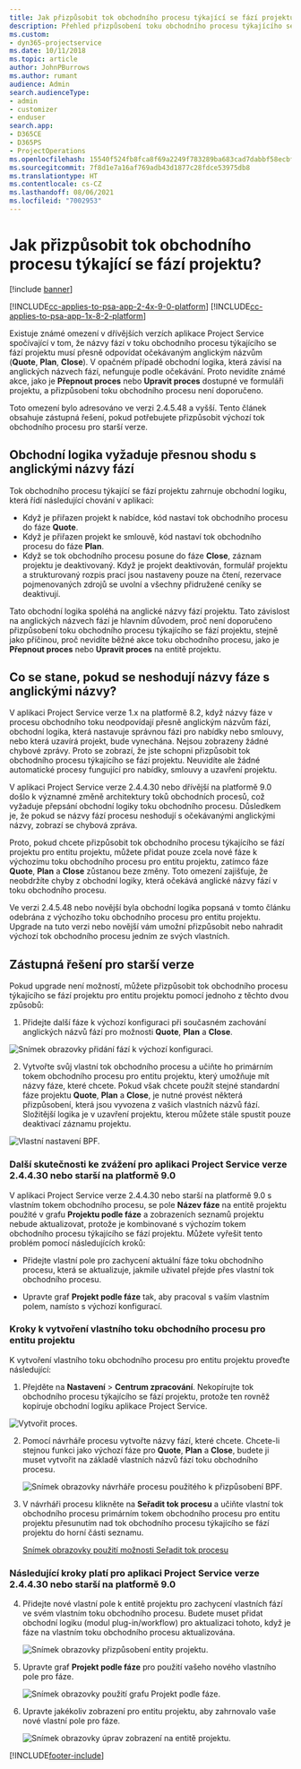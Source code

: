 ```yaml
---
title: Jak přizpůsobit tok obchodního procesu týkající se fází projektu?
description: Přehled přizpůsobení toku obchodního procesu týkajícího se fází projektu.
ms.custom:
- dyn365-projectservice
ms.date: 10/11/2018
ms.topic: article
author: JohnPBurrows
ms.author: rumant
audience: Admin
search.audienceType:
- admin
- customizer
- enduser
search.app:
- D365CE
- D365PS
- ProjectOperations
ms.openlocfilehash: 15540f524fb8fca8f69a2249f783289ba683cad7dabbf58ecbf620d147e5d491
ms.sourcegitcommit: 7f8d1e7a16af769adb43d1877c28fdce53975db8
ms.translationtype: HT
ms.contentlocale: cs-CZ
ms.lasthandoff: 08/06/2021
ms.locfileid: "7002953"
---
```

# <a name="how-do-i-customize-the-project-stages-business-process-flow"></a>Jak přizpůsobit tok obchodního procesu týkající se fází projektu?

[!include [banner](../includes/psa-now-project-operations.md)]

[!INCLUDE[cc-applies-to-psa-app-2-4x-9-0-platform](../includes/cc-applies-to-psa-app-2-4x-9-0-platform.md)]
[!INCLUDE[cc-applies-to-psa-app-1x-8-2-platform](../includes/cc-applies-to-psa-app-1x-8-2-platform.md)]

Existuje známé omezení v dřívějších verzích aplikace Project Service spočívající v tom, že názvy fází v toku obchodního procesu týkajícího se fází projektu musí přesně odpovídat očekávaným anglickým názvům (**Quote**, **Plan**, **Close**). V opačném případě obchodní logika, která závisí na anglických názvech fází, nefunguje podle očekávání. Proto nevidíte známé akce, jako je **Přepnout proces** nebo **Upravit proces** dostupné ve formuláři projektu, a přizpůsobení toku obchodního procesu není doporučeno. 

Toto omezení bylo adresováno ve verzi 2.4.5.48 a vyšší. Tento článek obsahuje zástupná řešení, pokud potřebujete přizpůsobit výchozí tok obchodního procesu pro starší verze.  

## <a name="business-logic-requires-an-exact-match-with-english-stage-names"></a>Obchodní logika vyžaduje přesnou shodu s anglickými názvy fází

Tok obchodního procesu týkající se fází projektu zahrnuje obchodní logiku, která řídí následující chování v aplikaci:
- Když je přiřazen projekt k nabídce, kód nastaví tok obchodního procesu do fáze **Quote**.
- Když je přiřazen projekt ke smlouvě, kód nastaví tok obchodního procesu do fáze **Plan**.
- Když se tok obchodního procesu posune do fáze **Close**, záznam projektu je deaktivovaný. Když je projekt deaktivován, formulář projektu a strukturovaný rozpis prací jsou nastaveny pouze na čtení, rezervace pojmenovaných zdrojů se uvolní a všechny přidružené ceníky se deaktivují.

Tato obchodní logika spoléhá na anglické názvy fází projektu. Tato závislost na anglických názvech fází je hlavním důvodem, proč není doporučeno přizpůsobení toku obchodního procesu týkajícího se fází projektu, stejně jako příčinou, proč nevidíte běžné akce toku obchodního procesu, jako je **Přepnout proces** nebo **Upravit proces** na entitě projektu.

## <a name="what-happens-if-the-stage-names-dont-match-the-english-names"></a>Co se stane, pokud se neshodují názvy fáze s anglickými názvy?

V aplikaci Project Service verze 1.x na platformě 8.2, když názvy fáze v procesu obchodního toku neodpovídají přesně anglickým názvům fází, obchodní logika, která nastavuje správnou fázi pro nabídky nebo smlouvy, nebo která uzavírá projekt, bude vynechána. Nejsou zobrazeny žádné chybové zprávy. Proto se zobrazí, že jste schopni přizpůsobit tok obchodního procesu týkajícího se fází projektu. Neuvidíte ale žádné automatické procesy fungující pro nabídky, smlouvy a uzavření projektu.

V aplikaci Project Service verze 2.4.4.30 nebo dřívější na platformě 9.0 došlo k významné změně architektury toků obchodních procesů, což vyžaduje přepsání obchodní logiky toku obchodního procesu. Důsledkem je, že pokud se názvy fází procesu neshodují s očekávanými anglickými názvy, zobrazí se chybová zpráva. 

Proto, pokud chcete přizpůsobit tok obchodního procesu týkajícího se fází projektu pro entitu projektu, můžete přidat pouze zcela nové fáze k výchozímu toku obchodního procesu pro entitu projektu, zatímco fáze **Quote**, **Plan** a **Close** zůstanou beze změny. Toto omezení zajišťuje, že neobdržíte chyby z obchodní logiky, která očekává anglické názvy fází v toku obchodního procesu.

Ve verzi 2.4.5.48 nebo novější byla obchodní logika popsaná v tomto článku odebrána z výchozího toku obchodního procesu pro entitu projektu. Upgrade na tuto verzi nebo novější vám umožní přizpůsobit nebo nahradit výchozí tok obchodního procesu jedním ze svých vlastních. 

## <a name="workarounds-for-earlier-versions"></a>Zástupná řešení pro starší verze

Pokud upgrade není možností, můžete přizpůsobit tok obchodního procesu týkajícího se fází projektu pro entitu projektu pomocí jednoho z těchto dvou způsobů:

1. Přidejte další fáze k výchozí konfiguraci při současném zachování anglických názvů fází pro možnosti **Quote**, **Plan** a **Close**.


![Snímek obrazovky přidání fází k výchozí konfiguraci.](media/FAQ-Customize-BPF-1.png)
 
2. Vytvořte svůj vlastní tok obchodního procesu a učiňte ho primárním tokem obchodního procesu pro entitu projektu, který umožňuje mít názvy fáze, které chcete. Pokud však chcete použít stejné standardní fáze projektu **Quote**, **Plan** a **Close**, je nutné provést některá přizpůsobení, která jsou vyvozena z vašich vlastních názvů fází. Složitější logika je v uzavření projektu, kterou můžete stále spustit pouze deaktivací záznamu projektu.

![Vlastní nastavení BPF.](media/FAQ-Customize-BPF-2.png)

### <a name="additional-considerations-for-project-service-app-version-24430-or-earlier-on-platform-90"></a>Další skutečnosti ke zvážení pro aplikaci Project Service verze 2.4.4.30 nebo starší na platformě 9.0

V aplikaci Project Service verze 2.4.4.30 nebo starší na platformě 9.0 s vlastním tokem obchodního procesu, se pole **Název fáze** na entitě projektu použité v grafu **Projektu podle fáze** a zobrazeních seznamů projektu nebude aktualizovat, protože je kombinované s výchozím tokem obchodního procesu týkajícího se fází projektu. Můžete vyřešit tento problém pomocí následujících kroků:

- Přidejte vlastní pole pro zachycení aktuální fáze toku obchodního procesu, která se aktualizuje, jakmile uživatel přejde přes vlastní tok obchodního procesu.

- Upravte graf **Projekt podle fáze** tak, aby pracoval s vaším vlastním polem, namísto s výchozí konfigurací.

### <a name="steps-to-create-your-own-business-process-flow-for-the-project-entity"></a>Kroky k vytvoření vlastního toku obchodního procesu pro entitu projektu

K vytvoření vlastního toku obchodního procesu pro entitu projektu proveďte následující:

1. Přejděte na **Nastavení** > **Centrum zpracování**. Nekopírujte tok obchodního procesu týkajícího se fází projektu, protože ten rovněž kopíruje obchodní logiku aplikace Project Service.

  ![Vytvořit proces.](media/FAQ-Customize-BPF-3.png)

2. Pomocí návrháře procesu vytvořte názvy fází, které chcete. Chcete-li stejnou funkci jako výchozí fáze pro **Quote**, **Plan** a **Close**, budete ji muset vytvořit na základě vlastních názvů fází toku obchodního procesu.

   ![Snímek obrazovky návrháře procesu použitého k přizpůsobení BPF.](media/FAQ-Customize-BPF-4.png) 

3. V návrháři procesu klikněte na **Seřadit tok procesu** a učiňte vlastní tok obchodního procesu primárním tokem obchodního procesu pro entitu projektu přesunutím nad tok obchodního procesu týkajícího se fází projektu do horní části seznamu.


   [Snímek obrazovky použití možnosti Seřadit tok procesu](media/FAQ-Customize-BPF-5-720.png)

### <a name="the-following-steps-apply-to-project-service-app-24430-or-earlier-on-the-90-platform"></a>Následující kroky platí pro aplikaci Project Service verze 2.4.4.30 nebo starší na platformě 9.0

4. Přidejte nové vlastní pole k entitě projektu pro zachycení vlastních fází ve svém vlastním toku obchodního procesu. Budete muset přidat obchodní logiku (modul plug-in/workflow) pro aktualizaci tohoto, když je fáze na vlastním toku obchodního procesu aktualizována.

   ![Snímek obrazovky přizpůsobení entity projektu.](media/FAQ-Customize-BPF-6-720.png)

5. Upravte graf **Projekt podle fáze** pro použití vašeho nového vlastního pole pro fáze.

   ![Snímek obrazovky použití grafu Projekt podle fáze.](media/FAQ-Customize-BPF-7-720.png)

6. Upravte jakékoliv zobrazení pro entitu projektu, aby zahrnovalo vaše nové vlastní pole pro fáze.

   ![Snímek obrazovky úprav zobrazení na entitě projektu.](media/FAQ-Customize-BPF-8-720.png)



[!INCLUDE[footer-include](../includes/footer-banner.md)]
